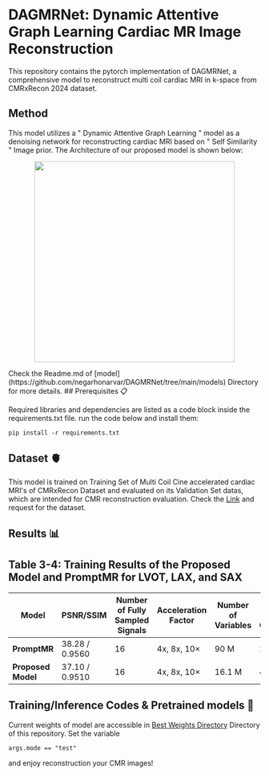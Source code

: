 # DAGMRNet: Dynamic Attentive Graph Learning Cardiac MR Image Reconstruction 

This repository contains the pytorch implementation of DAGMRNet, a comprehensive model to reconstruct multi coil cardiac MRI in k-space from CMRxRecon 2024 dataset. 

## Method

This model utilizes a " Dynamic Attentive Graph Learning " model as a denoising network for reconstructing cardiac MRI based on " Self Similarity " Image prior. The Architecture of our proposed model is shown below:

<p align = "center">
   <img src="https://github.com/user-attachments/assets/30f8b733-4845-4fbe-b42b-ede9e59f98c4" width = "400" >
</p>
Check the Readme.md of [model](https://github.com/negarhonarvar/DAGMRNet/tree/main/models) Directory for more details.
## Prerequisites 📋

Required libraries and dependencies are listed as a code block inside the requirements.txt file. run the code below and install them:

    pip install -r requirements.txt


## Dataset :anatomical_heart:

This model is trained on Training Set of Multi Coil Cine accelerated cardiac MRI's of CMRxRecon Dataset and evaluated on its Validation Set datas, which are intended for CMR reconstruction evaluation. Check the [Link](https://cmrxrecon.github.io/2024/Home.html)
 and request for the dataset.

## Results :bar_chart:

## Table 3-4: Training Results of the Proposed Model and PromptMR for LVOT, LAX, and SAX

| Model       | PSNR/SSIM          | Number of Fully Sampled Signals | Acceleration Factor | Number of Variables | Number of Cascades |
|------------|--------------------|---------------------------------|---------------------|----------------------|--------------------|
| **PromptMR** | 38.28 / 0.9560      | 16                              | 4x, 8x, 10×                 | 90 M               | 12                 |
| **Proposed Model** | 37.10 / 0.9510  | 16                              | 4x, 8x, 10×              | 16.1 M               | 4                  |


## Training/Inference Codes & Pretrained models :brain:

Current weights of model are accessible in [Best Weights Directory](https://github.com/negarhonarvar/DAGMRNet/tree/main/Best_Weights) Directory of this repository.
Set the variable

    args.mode == "test"
    
and enjoy reconstruction your CMR images!

